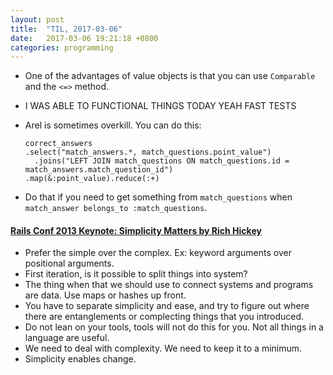 ```yaml
---
layout: post
title:  "TIL, 2017-03-06"
date:   2017-03-06 19:21:18 +0800
categories: programming
---
```


- One of the advantages of value objects is that you can use `Comparable` and the `<=>` method.
- I WAS ABLE TO FUNCTIONAL THINGS TODAY YEAH FAST TESTS
- Arel is sometimes overkill. You can do this:

      correct_answers
      .select("match_answers.*, match_questions.point_value")
        .joins("LEFT JOIN match_questions ON match_questions.id = match_answers.match_question_id")
      .map(&:point_value).reduce(:+)

- Do that if you need to get something from `match_questions` when `match_answer belongs_to :match_questions`.


#### [Rails Conf 2013 Keynote: Simplicity Matters by Rich Hickey](https://www.youtube.com/watch?v=rI8tNMsozo0)

- Prefer the simple over the complex. Ex: keyword arguments over positional arguments.
- First iteration, is it possible to split things into system?
- The thing when that we should use to connect systems and programs are data. Use maps or hashes up front.
- You have to separate simplicity and ease, and try to figure out where there are entanglements or complecting things that you introduced.
- Do not lean on your tools, tools will not do this for you. Not all things in a language are useful.
- We need to deal with complexity. We need to keep it to a minimum.
- Simplicity enables change.

